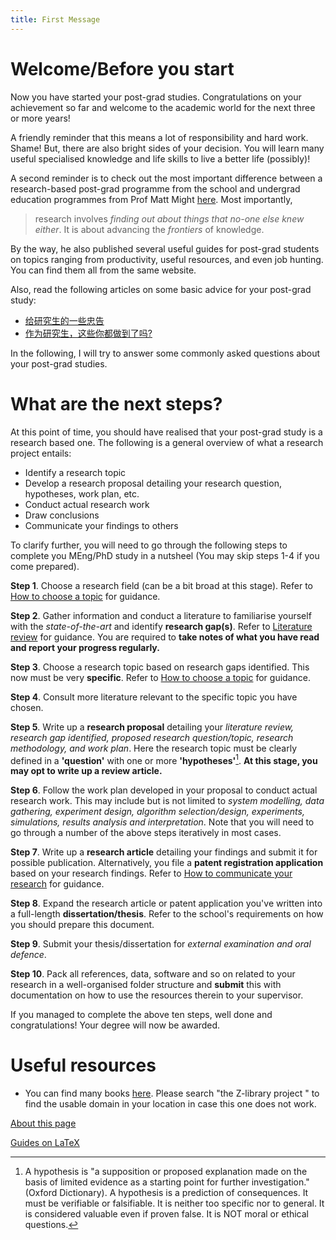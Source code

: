 ```yaml
---
title: First Message
---
```


# Welcome/Before you start

Now you have started your post-grad studies. Congratulations on your achievement so far and welcome to the academic world for the next three or more years! 

A friendly reminder that this means a lot of responsibility and hard work. Shame! But, there are also bright sides of your decision. You will learn many useful specialised knowledge and life skills to live a better life (possibly)!

A second reminder is to check out the most important difference between a research-based post-grad programme from the school and undergrad education programmes from Prof Matt Might [here](https://matt.might.net/articles/phd-school-in-pictures/). Most importantly, 
> research involves *finding out about things that no-one else knew either*. It is about advancing the *frontiers* of knowledge.

By the way, he also published several useful guides for post-grad students on topics ranging from productivity, useful resources, and even job hunting. You can find them all from the same website.

Also, read the following articles on some basic advice for your post-grad study:

- [给研究生的一些忠告](http://sixf.org/files/others/ModestAdvice.pdf)
- [作为研究生，这些你都做到了吗?](https://mp.weixin.qq.com/s/A-9HTiefweSP1CvJrcSirA)

In the following, I will try to answer some commonly asked questions about your post-grad studies. 

# What are the next steps?
At this point of time, you should have realised that your post-grad study is a research based one. The following is a general overview of what a research project entails:
- Identify a research topic
- Develop a research proposal detailing your research question, hypotheses, work plan, etc.
- Conduct actual research work
- Draw conclusions
- Communicate your findings to others

To clarify further, you will need to go through the following steps to complete you MEng/PhD study in a nutsheel (You may skip steps 1-4 if you come prepared).

**Step 1**. Choose a research field (can be a bit broad at this stage). Refer to [How to choose a topic](./choosetopic.html) for guidance.

**Step 2**. Gather information and conduct a literature to familiarise yourself with the *state-of-the-art* and identify **research gap(s)**. Refer to [Literature review](./literature.html) for guidance. You are required to **take notes of what you have read and report your progress regularly.**

**Step 3**. Choose a research topic based on research gaps identified. This now must be very **specific**. Refer to [How to choose a topic](./choosetopic.html) for guidance.

**Step 4**. Consult more literature relevant to the specific topic you have chosen.

**Step 5**. Write up a **research proposal** detailing your *literature review, research gap identified, proposed research question/topic, research methodology, and work plan*. Here the research topic must be clearly defined in a **'question'** with one or more **'hypotheses'**[^1]. **At this stage, you may opt to write up a review article.**

[^1]: A hypothesis is "a supposition or proposed explanation made on the basis of limited evidence as a starting point for further investigation." (Oxford Dictionary). A hypothesis is a prediction of consequences. It must be verifiable or falsifiable. It is neither too specific nor to general. It is considered valuable even if proven false. It is NOT moral or ethical questions.

**Step 6**. Follow the work plan developed in your proposal to conduct actual research work. This may include but is not limited to *system modelling, data gathering, experiment design, algorithm selection/design, experiments, simulations, results analysis and interpretation*. Note that you will need to go through a number of the above steps iteratively in most cases.

**Step 7**. Write up a **research article** detailing your findings and submit it for possible publication. Alternatively, you file a **patent registration application** based on your research findings. Refer to [How to communicate your research](./communicate.html) for guidance.

**Step 8**. Expand the research article or patent application you've written into a full-length **dissertation/thesis**. Refer to the school's requirements on how you should prepare this document.

**Step 9**. Submit your thesis/dissertation for *external examination and oral defence*.

**Step 10**. Pack all references, data, software and so on related to your research in a well-organised folder structure and **submit** this with documentation on how to use the resources therein to your supervisor.

If you managed to complete the above ten steps, well done and congratulations! Your degree will now be awarded.


# Useful resources

- You can find many books [here](https://z-lib.org). Please search "the Z-library project " to find the usable domain in your location in case this one does not work.

[About this page](./README.html)

[Guides on LaTeX](./LaTeX.html)
